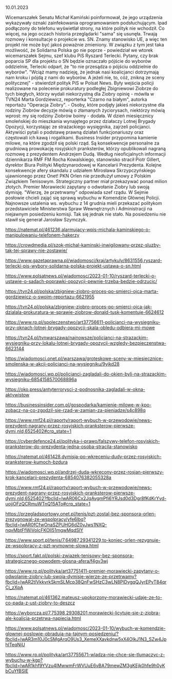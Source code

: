 10.01.2023

Wicemarszałek Senatu Michał Kamiński poinformował, że jego urządzenia wykazywały oznaki zainfekowania oprogramowaniem podsłuchującym. Ipad podłączony do telefonu wyświetlał strony, na które polityk nie wchodził. Co więcej, na jego oczach historia przeglądarki "sama" się usunęła. Trwają rozmowy i konsultacje o projekcie ws. SN. Znamy stanowisko UE, a więc ten projekt nie może być jakoś poważnie zmieniony. W związku z tym jest taka możliwość, że Solidarna Polska go nie poprze - powiedział we wtorek wicemarszałek Sejmu, szef klubu PiS Ryszard Terlecki.
 Pytany, czy brak poparcia SP dla projektu o SN będzie oznaczało pójście do wyborów oddzielnie, Terlecki odparł, że "to nie przesądza o pójściu oddzielnie do wyborów". "Wciąż mamy nadzieję, że jednak nasi koalicjanci dotrzymają nam kroku i pójdą z nami do wyborów. A jeżeli nie, to, cóż, znikną ze sceny politycznej" - stwierdził polityk PiS w Polsat News. Były wejścia policji realizowane na polecenie prokuratury podległej Zbigniewowi Ziobrze do tych biegłych, którzy wydali niekorzystną dla Ziobry opinię - mówiła w TVN24 Marta Gordziewicz, reporterka "Czarno na białym", autorka reportażu "Operacja Ziobry". - Osoby, które podjęły jakieś niekorzystne dla rodziny Ziobrów decyzje mówią o złamanych życiorysach, niektórzy mówią wprost: my się rodziny Ziobrów boimy - dodała. W dzień miesięcznicy smoleńskiej do mieszkania wynajętego przez działaczy Lotnej Brygady Opozycji, korzystając ze strażackiego wysięgnika, zajrzeli policjanci. Aktywiści pytali o podstawę prawną działań funkcjonariuszy oraz częstowali ich kawą i rogalikami. Business Insider przypomina kamienie milowe, na które zgodził się polski rząd. Są konsekwencje personalne za grudniową prowokację rosyjskich pranksterów, którzy opublikowali nagraną rozmowę z prezydentem Andrzejem Dudą. Według nieoficjalnych informacji dziennikarza RMF FM Rocha Kowalskiego, stanowisko stracił Piotr Gillert, dyrektor Biura Polityki Międzynarodowej w Kancelarii Prezydenta. Kolejne konsekwencje afery skandalu z udziałem Mirosława Skrzypczyńskiego ujawnionego przez Onet! PKN Orlen nie przedłużył umowy z Polskim Związkiem Tenisowym. Strategiczny partner miał przekazywać ponad milion złotych. Premier Morawiecki zapytany o odwołanie Ziobry lub swoją dymisję. "Wierzę, że przetrwamy" odpowiada szef rządu. W Sejmie posłowie chcieli zająć się sprawą wybuchu w Komendzie Głównej Policji. Najnowsze ustalenia ws. wybuchu z 14 grudnia mieli przekazać politykom przedstawiciele Ministerstwa Spraw Wewnętrznych i Administracji na niejawnym posiedzeniu komisji. Tak się jednak nie stało. Na posiedzeniu nie stawił się generał Jarosław Szymczyk.

https://natemat.pl/461236,alarmujacy-wpis-michala-kaminskiego-o-manipulowaniu-telefonem-hakerzy

https://crowdmedia.pl/szok-michal-kaminski-inwigilowany-przez-sluzby-tak-tej-sprawy-nie-zostawie/

https://www.gazetaprawna.pl/wiadomosci/kraj/artykuly/8631556,ryszard-terlecki-pis-wybory-solidarna-polska-projekt-ustawa-o-sn.html

https://www.polsatnews.pl/wiadomosc/2023-01-10/ryszard-terlecki-o-ustawie-o-sadach-poprawki-opozycji-pewnie-trzeba-bedzie-odrzucic/

https://tvn24.pl/polska/zbigniew-ziobro-proces-po-smierci-ojca-marta-gordziewicz-o-swoim-reportazu-6621955

https://tvn24.pl/polska/zbigniew-ziobro-proces-po-smierci-ojca-jak-dzialala-prokuratura-w-sprawie-ziobrow-donald-tusk-komentuje-6624612

https://www.rp.pl/spoleczenstwo/art37756611-policjanci-na-wysiegniku-przy-oknach-lotnej-brygady-opozycji-skala-obledu-odbiera-mi-mowe

https://tvn24.pl/tvnwarszawa/najnowsze/policjanci-na-strazackim-wysiegniku-przy-lokalu-lotnej-brygady-opozycji-wzgledy-bezpieczenstwa-6623144

https://wiadomosci.onet.pl/warszawa/groteskowe-sceny-w-miesiecznice-smolenska-w-akcji-policjanci-na-wysiegniku/9yjkd28

https://wiadomosci.wp.pl/policjanci-zagladali-do-okien-byli-na-strazackim-wysiegniku-6854158570068896a

https://oko.press/antyterrorysci-z-podnosnika-zagladali-w-okna-aktywistow

https://businessinsider.com.pl/gospodarka/kamienie-milowe-w-kpo-zobacz-na-co-zgodzil-sie-rzad-w-zamian-za-pieniadze/s4c898q

https://www.rmf24.pl/raporty/raport-wybuch-w-przewodowie/news-prezydent-nagrany-przez-rosyjskich-pranksterow-pierwsze-dymi,nId,6525402#crp_state=1

https://cyberdefence24.pl/polityka-i-prawo/falszywy-telefon-rosyjskich-pranksterow-do-prezydenta-jedna-osoba-stracila-stanowisko

https://natemat.pl/461428,dymisja-po-wkreceniu-dudy-przez-rosyjskich-pranksterow-kumoch-bzdura

https://wiadomosci.wp.pl/andrzej-duda-wkrecony-przez-rosjan-pierwszy-krok-kancelarii-prezydenta-6854076382055328a

https://www.rmf24.pl/raporty/raport-wybuch-w-przewodowie/news-prezydent-nagrany-przez-rosyjskich-pranksterow-pierwsze-dymi,nId,6525402?fbclid=IwAR06Cx2JqAvgmPfi6YRJsd0d3Dgr8fKdKrYvd-uojiOFzQCRmuWTnQ15ATo#crp_state=1

https://przegladsportowy.onet.pl/tenis/pzt-zostal-bez-sponsora-orlen-zrezygnowal-ze-wspolpracy/yfe6lbq?fbclid=IwAR0fCfwOnaSZPUHG6dZ0vJws1NXQ-nqvMbtFfWiVolcFKOll51mgwMqdSlY

https://www.sport.pl/tenis/7,64987,29341229,to-koniec-orlen-rezygnuje-ze-wspolpracy-z-pzt-wymowne-slowa.html

https://sport.fakt.pl/polski-zwiazek-tenisowy-bez-sponsora-strategicznego-powodem-glosna-afera/f4gv3wj

https://www.rp.pl/polityka/art37751411-premier-morawiecki-zapytany-o-odwolanie-ziobry-lub-swoja-dymisje-wierze-ze-przetrwamy?fbclid=IwAR2tlVkkvrkSkmSLMcp38QnFwSHzC3wLN8PlDvgqQJyrEPvT84qrCi_zXpA

https://natemat.pl/461362,mateusz-upokorzony-morawiecki-udaje-ze-to-co-pada-z-ust-ziobry-to-deszcz

https://wyborcza.pl/7,75398,29308201,morawiecki-licytuje-sie-z-ziobra-ale-koalicja-przetrwa-napiecia.html

https://www.polsatnews.pl/wiadomosc/2023-01-10/wybuch-w-komendzie-glownej-poslowie-obraduja-na-tajnym-posiedzeniu/?fbclid=IwAR3m10J0cSMgArqO9Us3_XemeXXavkdnw5xX4OIkJ1N3_SZw4JphITeqNjU

https://www.rp.pl/polityka/art37755671-wladza-nie-chce-sie-tlumaczyc-z-wybuchu-w-kgp?fbclid=IwAR1khf9YVzu4lMwwmFrWVUuE6vBA79mewZM3gKEjk0hfe9h0yKbCuYfBSIE